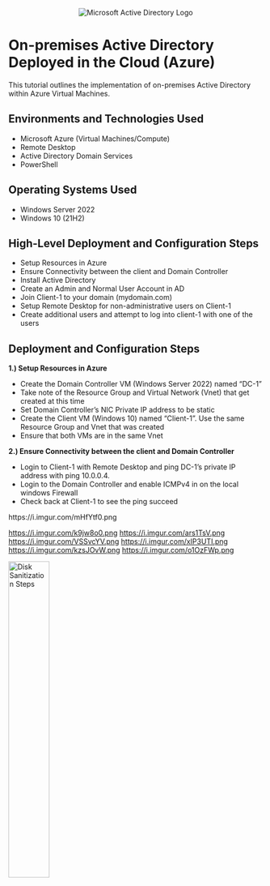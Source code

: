 <p align="center">
<img src="https://i.imgur.com/pU5A58S.png" alt="Microsoft Active Directory Logo"/>
</p>

<h1>On-premises Active Directory Deployed in the Cloud (Azure)</h1>
This tutorial outlines the implementation of on-premises Active Directory within Azure Virtual Machines.<br />

<h2>Environments and Technologies Used</h2>

- Microsoft Azure (Virtual Machines/Compute)
- Remote Desktop
- Active Directory Domain Services
- PowerShell

<h2>Operating Systems Used </h2>

- Windows Server 2022
- Windows 10 (21H2)

<h2>High-Level Deployment and Configuration Steps</h2>

- Setup Resources in Azure
- Ensure Connectivity between the client and Domain Controller
- Install Active Directory
- Create an Admin and Normal User Account in AD
- Join Client-1 to your domain (mydomain.com)
- Setup Remote Desktop for non-administrative users on Client-1
- Create additional users and attempt to log into client-1 with one of the users

<h2>Deployment and Configuration Steps</h2>

<p>
<b>1.) Setup Resources in Azure</b>
  
- Create the Domain Controller VM (Windows Server 2022) named “DC-1”
- Take note of the Resource Group and Virtual Network (Vnet) that get created at this time
- Set Domain Controller’s NIC Private IP address to be static
- Create the Client VM (Windows 10) named “Client-1”. Use the same Resource Group and Vnet that was created
- Ensure that both VMs are in the same Vnet
</p>

<p>
<b>2.) Ensure Connectivity between the client and Domain Controller</b>
  
- Login to Client-1 with Remote Desktop and ping DC-1’s private IP address with ping 10.0.0.4.
- Login to the Domain Controller and enable ICMPv4 in on the local windows Firewall
- Check back at Client-1 to see the ping succeed

</p>
https://i.imgur.com/mHfYtf0.png


https://i.imgur.com/k9jw8o0.png
https://i.imgur.com/ars1TsV.png
https://i.imgur.com/VSSvcYV.png
https://i.imgur.com/xIP3UTI.png
https://i.imgur.com/kzsJOvW.png
https://i.imgur.com/o1OzFWp.png










<p>
<img src="https://i.imgur.com/j0afGUZ.png" height="40%" width="40%" alt="Disk Sanitization Steps"/>
</p>

